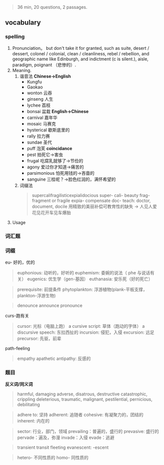 > 36 min, 20 questions, 2 passages. 

## vocabulary

### spelling
1. Pronunciation。 
	but don't take it for granted, such as suite, desert / dessert, colonel / colonial, clean / cleanliness, rebel / rebellion,  and geographic name like Edinburgh, and indictment (c is silent.), aisle, paradigm, poignant （悲惨的）. 
2. Meaning. 
	1. 谐音法
		**Chinese->English**
		- Kungfu
		- Gaokao
		- wonton 云吞
		- ginseng 人生
		- lychee 荔枝
		- bonsai 盆栽
		**English->Chinese**
		- carnival 嘉年华
		- mosaic 马赛克
		- hysterical 歇斯底里的
		- rally 拉力赛
		- sundae 圣代
		- puff 泡芙
		**coincidance**
		- pest 拍死它->害虫
		- frugal 吃腐乳就够了->节俭的
		- agony 爱过你才知道->痛苦的
		- parsimonious 怕死用钱的->吝啬的
		- sanguine 三桂呢？->脸色红润的，满怀希望的
	2. 词缀法
		> supercalifragilisticexpialidocious
		> super- 
		> cali- beauty
		> frag- fragment or fragile
		> expia- compensate
		> doc- teach: doctor, document, docile
		> 用精致的美丽补偿可教育性的缺失 -> 人见人爱花见花开车见车爆胎
3. Usage

### 词汇题

### 词缀

eu- 好的，优的

>euphonious: 动听的，好听的
>euphemism: 委婉的说法（ phe 与说话有关）
>eugenics: 优生学（gen-基因）
>euthanasia: 安乐死（好的死亡）

>prerequisite: 前提条件
>phytoplankton: 浮游植物(plank-平板支撑，plankton-浮游生物)

>denounce
>announce
>pronounce

curs-跑有关

>cursor: 光标（电脑上跑）
>a cursive script: 草体（跑动的字体）
>a discursive speech: 东拉西扯的
>incursion: 侵犯，入侵
>excursion: 远足
>precursor: 先驱，前辈

path-feeling

>empathy
>apathetic
>antipathy: 反感的

### 题目

**反义词/同义词**

>harmful, damaging
>adverse, disatrous, destructive
>catastrophic, crippling
>deleterious, traumatic, malignant, pestilential, pernicious, debilitating

>adhere to: 坚持
>adherent: 追随者
>cohesive: 有凝聚力的，团结的
>inherent: 内在的

>sector: 行业，部门，领域
>prevailing：普遍的，盛行的
>prevasive: 盛行的
>pervade：遍及，弥漫
>invade：入侵
>evade：逃避

>transient
>transit
>fleeting
>evanescent: -escent

>hetero- 不同性质的
>homo- 同性质的